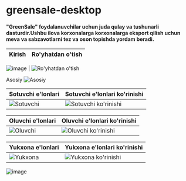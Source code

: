 # greensale-desktop 
<h4>"GreenSale" foydalanuvchilar uchun juda qulay va tushunarli dasturdir.Ushbu ilova korxonalarga korxonalarga eksport qilish uchun meva va sabzavotlarni tez va oson topishda yordam beradi.</h4>

Kirish | Ro'yhatdan o'tish
-----|-----
![image](https://github.com/greensaleuz/greensale-desktop/assets/123434293/8c1b9e39-022f-4d69-a549-1b07f5abbc19)
 | ![Ro'yhatdan o'tish](https://github.com/greensaleuz/greensale-desktop/assets/123434293/929dd4cc-c2af-46d7-9e95-a0c41a0058e4)

Asosiy
![Asosiy](https://github.com/greensaleuz/greensale-desktop/assets/123434293/3373f64a-1f62-401b-b1a6-e5235b62f15e)

Sotuvchi e'lonlari| Sotuvchi e'lonlari ko'rinishi
-----|-----
![Sotuvchi](https://github.com/greensaleuz/greensale-desktop/assets/123434293/a20739e4-2830-4220-bb07-cdb62c81a2c7) | ![Sotuvchi ko'rinishi](https://github.com/greensaleuz/greensale-desktop/assets/123434293/69318e01-c81b-4f03-97cc-6f3ac8ae26df)

Oluvchi e'lonlari| Oluvchi e'lonlari ko'rinishi
-----|-----
![Oluvchi](https://github.com/greensaleuz/greensale-desktop/assets/123434293/29095b09-06ef-401c-9c38-b8359ecc262a) | ![Oluvchi ko'rinishi](https://github.com/greensaleuz/greensale-desktop/assets/123434293/3531aef4-a867-4af2-9b82-520a3249974b)

Yukxona e'lonlari| Yukxona e'lonlari ko'rinishi
-----|-----
![Yukxona](https://github.com/greensaleuz/greensale-desktop/assets/123434293/6dcb3961-90be-4a54-a0f4-96293a27bc7f) | ![Yukxona ko'rinishi](https://github.com/greensaleuz/greensale-desktop/assets/123434293/da990174-27d7-4b5e-96cc-50fb937cab05)

![image](https://github.com/greensaleuz/greensale-desktop/assets/123434293/9b663c9a-cd1f-479e-a770-1ab39d68c0c2)

